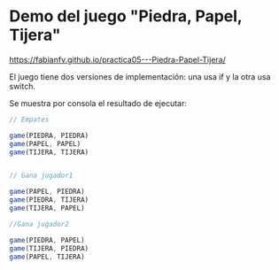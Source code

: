 # Demo del juego "Piedra, Papel, Tijera"

https://fabianfv.github.io/practica05---Piedra-Papel-Tijera/

El juego tiene dos versiones de implementación: una usa if y la otra usa switch.

Se muestra por consola el resultado de ejecutar:

```javascript
// Empates

game(PIEDRA, PIEDRA)
game(PAPEL, PAPEL)
game(TIJERA, TIJERA)


// Gana jugador1

game(PAPEL, PIEDRA)
game(PIEDRA, TIJERA)
game(TIJERA, PAPEL)

//Gana jugador2

game(PIEDRA, PAPEL)
game(TIJERA, PIEDRA)
game(PAPEL, TIJERA)
```
